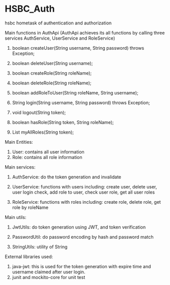 # HSBC_Auth
hsbc hometask of authentication and authorization

Main functions in AuthApi (AuthApi achieves its all functions by calling three services AuthService, UserService and RoleService)
1. boolean createUser(String username, String password) throws Exception;

2. boolean deleteUser(String username);

3. boolean createRole(String roleName);

4. boolean deleteRole(String roleName);

5. boolean addRoleToUser(String roleName, String username);

6. String login(String username, String password) throws Exception;

7. void logout(String token);

8. boolean hasRole(String token, String roleName);

9. List<Role> myAllRoles(String token);


Main Entities:
1. User: contains all user information
2. Role: contains all role information

Main services:
1. AuthService: do the token generation and invalidate
   
2. UserService: functions with users 
including: create user, delete user, user login check, add role to user, check user role, get all user roles

3. RoleService: functions with roles
including: create role, delete role, get role by roleName


Main utils:
1. JwtUtils: do token generation using JWT, and token verification
   
2. PasswordUtil: do password encoding by hash and password match
  
3. StringUtils: utility of String

External libraries used:
1. java-jwt: this is used for the token generation with expire time and username claimed after user login.
2. junit and mockito-core for unit test


